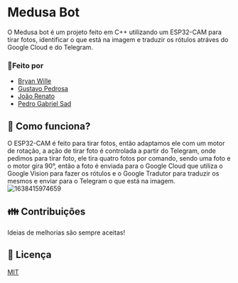 # Medusa Bot
O Medusa bot é um projeto feito em C++ utilizando um ESP32-CAM para tirar fotos, identificar o que está na imagem e traduzir os rótulos atráves do Google Cloud e do Telegram.

### 👷Feito por
- [Bryan Wille](https://github.com/BryanWille)
- [Gustavo Pedrosa](https://github.com/Gustavo-hgp)
- [João Renato](https://github.com/JoaoRenato2)
- [Pedro Gabriel Sad](https://github.com/PedroSad1)

## 🔧 Como funciona?
O ESP32-CAM é feito para tirar fotos, então adaptamos ele com um motor de rotação, a ação de tirar foto é controlada a partir do Telegram, onde pedimos para tirar foto, ele tira quatro fotos por comando, sendo uma foto e o motor gira 90°, então a foto é enviada para o Google Cloud que utiliza o Google Vision para fazer os rótulos e o Google Tradutor para traduzir os mesmos e enviar para o Telegram o que está na imagem.  
![1638415974659](https://user-images.githubusercontent.com/84272231/180613322-8e90fa5a-5691-479d-99b0-4da9fe9813e6.png)

## 👪 Contribuições
Ideias de melhorias são sempre aceitas!

## 📜 Licença
[MIT](https://choosealicense.com/licenses/mit/)
